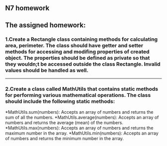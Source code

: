 ## N7 homework
**The assigned homework:**<br>
---
### 1.Create a Rectangle class containing methods for calculating area, perimeter. The class should have getter and setter methods for accessing and modifing properties of created object. The properties should be defined as private so that they wouldn;t be accessed outside the class Rectangle. Invalid values should be handled as well.<br>
---
### 2.Create a class called MathUtils that contains static methods for performing various mathematical operations. The class should include the following static methods:<br>
*MathUtils.sum(numbers): Accepts an array of numbers and returns the sum of all the numbers.
*MathUtils.average(numbers): Accepts an array of numbers and returns the average (mean) of the numbers.
*MathUtils.max(numbers): Accepts an array of numbers and returns the maximum number in the array.
*MathUtils.min(numbers): Accepts an array of numbers and returns the minimum number in the array.
